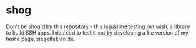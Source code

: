 # shog

Don't be shog'd by this repository - this is just me testing out
[wish](https://github.com/charmbracelet/wish), a library to build SSH apps. I
decided to test it out by developing a lite version of my home page,
siegelfabian.de.


